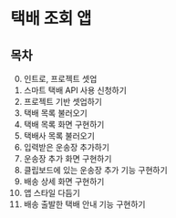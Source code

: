 # 택배 조회 앱


## 목차
0. 인트로, 프로젝트 셋업
1. 스마트 택배 API 사용 신청하기
2. 프로젝트 기반 셋업하기
3. 택배 목록 불러오기
4. 택배 목록 화면 구현하기
5. 택배사 목록 불러오기
6. 입력받은 운송장 추가하기
7. 운송장 추가 화면 구현하기
8. 클립보드에 있는 운송장 추가 기능 구현하기
9. 배송 상세 화면 구현하기
10. 앱 스타일 다듬기
11. 배송 출발한 택배 안내 기능 구현하기

